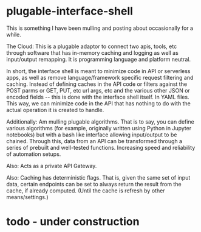# plugable-interface-shell

This is something I have been mulling and posting about occasionally for a while.

The Cloud: This is a plugable adaptor to connect two apis, tools, etc through software that has in-memory caching and logging as well as input/output remapping. It is programming language and platform neutral.

In short, the interface shell is meant to minimize code in API or serverless apps, as well as remove language/framework specific request filtering and caching. Instead of defining caches in the API code or filters against the POST parms or GET, PUT, etc url args, etc and the various other JSON or encoded fields -- this is done with the interface shell itself. In YAML files. This way, we can minimize code in the API that has nothing to do with the actual operation it is created to handle.

Additionally: Am mulling plugable algorithms. That is to say, you can define various algorithms (for example, originally written using Python in Jupyter notebooks) but with a bash like interface allowing input/output to be chained. Through this, data from an API can be transformed through a series of prebuilt and well-tested functions. Increasing speed and reliability of automation setups.

Also: Acts as a private API Gateway.

Also: Caching has deterministic flags. That is, given the same set of input data, certain endpoints can be set to always return the result from the cache, if already computed. (Until the cache is refresh by other means/settings.) 

# todo - under construction

